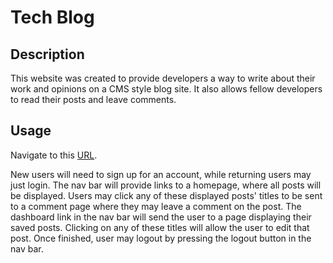 # Tech Blog

## Description

This website was created to provide developers a way to write about their work and opinions on a CMS style blog site. It also allows fellow developers to read their posts and leave comments.

## Usage

Navigate to this [URL](https://grim-ghost-05578-d643ed2467b4.herokuapp.com/).

New users will need to sign up for an account, while returning users may just login. The nav bar will provide links to a homepage, where all posts will be displayed. Users may click any of these displayed posts' titles to be sent to a comment page where they may leave a comment on the post. The dashboard link in the nav bar will send the user to a page displaying their saved posts. Clicking on any of these titles will allow the user to edit that post. Once finished, user may logout by pressing the logout button in the nav bar.